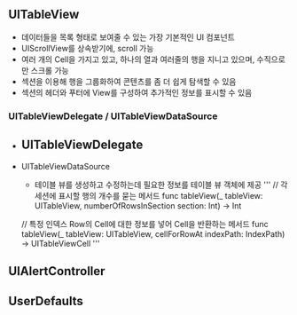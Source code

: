 ## UITableView
- 데이터들을 목록 형태로 보여줄 수 있는 가장 기본적인 UI 컴포넌트
- UIScrollView를 상속받기에, scroll 가능 
- 여러 개의 Cell을 가지고 있고, 하나의 열과 여러줄의 행을 지니고 있으며, 수직으로만 스크롤 가능
- 섹션을 이용해 행을 그룹화하여 콘텐츠를 좀 더 쉽게 탐색할 수 있음
- 섹션의 헤더와 푸터에 View를 구성하여 추가적인 정보를 표시할 수 있음

### UITableViewDelegate / UITableViewDataSource
- UITableViewDelegate
  - 
- UITableViewDataSource
  - 테이블 뷰를 생성하고 수정하는데 필요한 정보를 테이블 뷰 객체에 제공
  '''
  // 각 세션에 표시할 행의 개수를 묻는 메서드
  func tableView(_ tableView: UITableView, numberOfRowsInSection section: Int) -> Int
  
  // 특정 인덱스 Row의 Cell에 대한 정보를 넣어 Cell을 반환하는 메서드
  func tableView(_ tableView: UITableView, cellForRowAt indexPath: IndexPath) -> UITableViewCell
  '''

## UIAlertController

## UserDefaults
